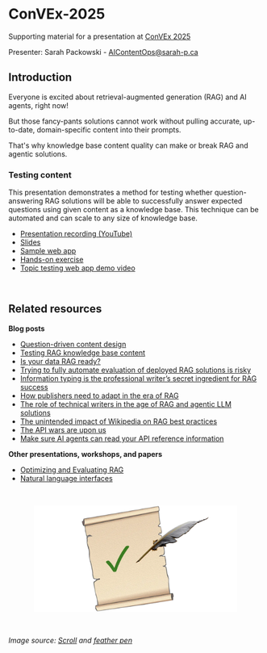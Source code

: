 # ConVEx-2025
Supporting material for a presentation at [ConVEx 2025](https://convex.infomanagementcenter.com/)

Presenter: Sarah Packowski - AIContentOps@sarah-p.ca

## Introduction
Everyone is excited about retrieval-augmented generation (RAG) and AI agents, right now!

But those fancy-pants solutions cannot work without pulling accurate, up-to-date, domain-specific content into their prompts.

That's why knowledge base content quality can make or break RAG and agentic solutions.

### Testing content
This presentation demonstrates a method for testing whether question-answering RAG solutions will be able to successfully answer expected questions using given content as a knowledge base.  This technique can be automated and can scale to any size of knowledge base.

- [Presentation recording (YouTube)](https://youtu.be/lcOAuCef4j0)
- [Slides](https://github.com/spackows/ConVEx-2025/tree/main/slides)
- [Sample web app](https://github.com/spackows/ConVEx-2025/tree/main/demo-app)
- [Hands-on exercise](https://github.com/spackows/ConVEx-2025/tree/main/vegetable-orchestra)
- [Topic testing web app demo video](https://youtu.be/LwEB_obZxy0)

<p>&nbsp;</p>

## Related resources
**Blog posts**
- [Question-driven content design](https://medium.com/@sarah-packowski/question-driven-content-design-ba373215e634)
- [Testing RAG knowledge base content](https://medium.com/@sarah-packowski/testing-rag-knowledge-base-content-1339511aeaa2)
- [Is your data RAG ready?](https://medium.com/@sarah-packowski/is-your-data-rag-ready-2a3842f0dc69)
- [Trying to fully automate evaluation of deployed RAG solutions is risky](https://sarah-packowski.medium.com/trying-to-fully-automate-evaluation-of-deployed-rag-solutions-is-risky-164e2a5ba1bd)
- [Information typing is the professional writer’s secret ingredient for RAG success](https://medium.com/@sarah-packowski/information-typing-is-the-professional-writers-secret-ingredient-for-rag-success-fee84c544515)
- [How publishers need to adapt in the era of RAG](https://medium.com/@sarah-packowski/how-publishers-need-to-adapt-in-the-era-of-rag-64ebe2c95540)
- [The role of technical writers in the age of RAG and agentic LLM solutions](https://medium.com/@sarah-packowski/the-role-of-technical-writers-in-the-age-of-rag-and-agentic-llm-solutions-e1196a4847da)
- [The unintended impact of Wikipedia on RAG best practices](https://sarah-packowski.medium.com/the-unintended-impact-of-wikipedia-on-rag-best-practices-00821aa2d9aa)
- [The API wars are upon us](https://medium.com/@sarah-packowski/the-api-wars-are-upon-us-ee24c5682065)
- [Make sure AI agents can read your API reference information](https://medium.com/@sarah-packowski/make-sure-ai-agents-can-get-at-your-api-reference-information-2abe6e87922c)

**Other presentations, workshops, and papers**
- [Optimizing and Evaluating RAG](https://github.com/spackows/ICAAI-2024_RAG-CD)
- [Natural language interfaces](https://github.com/spackows/CASCON-2024_NL-interfaces)

<p>&nbsp;</p>

<div align="center"><img src="images/testing-content.png" width="80%" alt="Testing content"/></div>

<p>&nbsp;</p>

*Image source: [Scroll](https://commons.wikimedia.org/wiki/File:Paper_Scroll_2.svg) and [feather pen](https://commons.wikimedia.org/wiki/File:Quill_pen_transparency.png)*

<p>&nbsp;</p>



